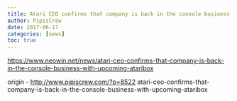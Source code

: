 ```yaml
---
title: Atari CEO confirms that company is back in the console business with upcoming Ataribox
author: PipisCrew
date: 2017-06-17
categories: [news]
toc: true
---
```


https://www.neowin.net/news/atari-ceo-confirms-that-company-is-back-in-the-console-business-with-upcoming-ataribox

origin - http://www.pipiscrew.com/?p=8522 atari-ceo-confirms-that-company-is-back-in-the-console-business-with-upcoming-ataribox
